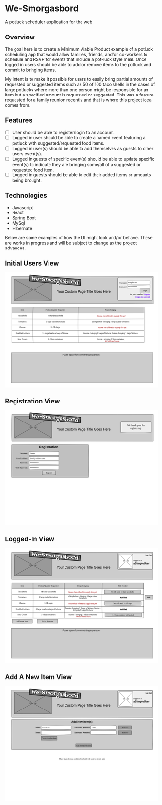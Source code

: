 # We-Smorgasbord
A potluck scheduler application for the web

## **Overview**
The goal here is to create a Minimum Viable Product example of a potluck scheduling app that would allow families, friends, and/or co-workers to schedule and RSVP for events that include a pot-luck style meal. Once logged in users should be able to add or remove items to the potluck and commit to bringing items. 

My intent is to make it possible for users to easily bring partial amounts of requested or suggested items such as 50 of 100 taco shells in the cases of large potlucks where more than one person might be responsible for an item but a specified amount is requested or suggested. This was a feature requested for a family reunion recently and that is where this project idea comes from. 

## **Features**

- [ ] User should be able to register/login to an account.
- [ ] Logged in user should be able to create a named event featuring a potluck with suggested/requested food items.
- [ ] Logged in user(s) should be able to add themselves as guests to other users event(s).
- [ ] Logged in guests of specific event(s) should be able to update specific event(s) to indicate they are bringing some/all of a suggested or requested food item.
- [ ] Logged in guests should be able to edit their added items or amounts being brought.

## **Technologies**

- Javascript
- React
- Spring Boot
- MySql
- Hibernate

Below are some examples of how the UI might look and/or behave. These are works in progress and will be subject to change as the project advances. 

## **Initial Users View**
![Initial View](/pages/visitor.png)

## **Registration View**
![Register View](/pages/registration.png)

## **Logged-In View**
![Logged In View](/pages/loggedin.png)

## **Add A New Item View**
![Add A New Item View](/pages/addanewitem.png)
